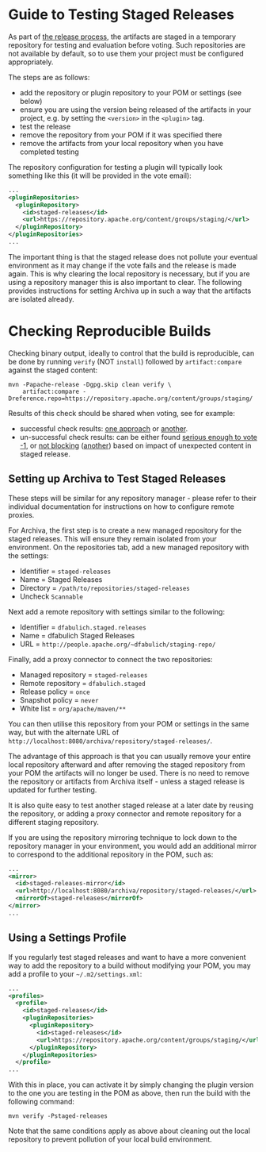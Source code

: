 <!--
Licensed to the Apache Software Foundation (ASF) under one
or more contributor license agreements.  See the NOTICE file
distributed with this work for additional information
regarding copyright ownership.  The ASF licenses this file
to you under the Apache License, Version 2.0 (the
"License"); you may not use this file except in compliance
with the License.  You may obtain a copy of the License at

http://www.apache.org/licenses/LICENSE-2.0

Unless required by applicable law or agreed to in writing,
software distributed under the License is distributed on an
"AS IS" BASIS, WITHOUT WARRANTIES OR CONDITIONS OF ANY
KIND, either express or implied.  See the License for the
specific language governing permissions and limitations
under the License.
-->

# Guide to Testing Staged Releases

As part of [the release process](/developers/release/index.html), the artifacts are staged in a temporary repository for testing and evaluation before voting.
Such repositories are not available by default, so to use them your project must be configured appropriately.

The steps are as follows:

- add the repository or plugin repository to your POM or settings (see below)
- ensure you are using the version being released of the artifacts in your project, e.g. by setting the `<version>` in the `<plugin>` tag.
- test the release
- remove the repository from your POM if it was specified there
- remove the artifacts from your local repository when you have completed testing

The repository configuration for testing a plugin will typically look something like this (it will be provided in the vote email):

```xml
...
<pluginRepositories>
  <pluginRepository>
    <id>staged-releases</id>
    <url>https://repository.apache.org/content/groups/staging/</url>
  </pluginRepository>
</pluginRepositories>
...
```

The important thing is that the staged release does not pollute your eventual environment as it may change if the vote fails and the release is made again.
This is why clearing the local repository is necessary, but if you are using a repository manager this is also important to clear.
The following provides instructions for setting Archiva up in such a way that the artifacts are isolated already.

# Checking Reproducible Builds

Checking binary output, ideally to control that the build is reproducible, can be done by running `verify` (NOT `install`) followed by `artifact:compare` against the staged content:

```
mvn -Papache-release -Dgpg.skip clean verify \
    artifact:compare -Dreference.repo=https://repository.apache.org/content/groups/staging/
```

Results of this check should be shared when voting, see for example:

- successful check results: [one approach](https://lists.apache.org/thread/oodn7t2dmqdb0s9vr8dc0ocr71dqfsbl) or [another](https://lists.apache.org/thread/5swm1phkpbmvt9bt6vb3r0qroczf90o1).
- un-successful check results: can be either found [serious enough to vote -1](https://lists.apache.org/thread/ksdgkfr7x3wgld3ys5z75nfmp328p6k2), or [not blocking](https://lists.apache.org/thread/d2hh4d8kzrxs04mdl6v3py1v8hdtfyqt) ([another](https://lists.apache.org/thread/8hlwosrxdptttjl363q0j86wp9yr27fo)) based on impact of unexpected content in staged release.

## Setting up Archiva to Test Staged Releases

These steps will be similar for any repository manager - please refer to their individual documentation for instructions on how to configure remote proxies.

For Archiva, the first step is to create a new managed repository for the staged releases. This will ensure they remain isolated from your environment. On the repositories tab, add a new managed repository with the settings:

- Identifier = `staged-releases`
- Name = Staged Releases
- Directory = `/path/to/repositories/staged-releases`
- Uncheck `Scannable`

Next add a remote repository with settings similar to the following:

- Identifier = `dfabulich.staged.releases`
- Name = dfabulich Staged Releases
- URL = `http://people.apache.org/~dfabulich/staging-repo/`

Finally, add a proxy connector to connect the two repositories:

- Managed repository = `staged-releases`
- Remote repository = `dfabulich.staged`
- Release policy = `once`
- Snapshot policy = `never`
- White list = `org/apache/maven/**`

You can then utilise this repository from your POM or settings in the same way, but with the alternate URL of `http://localhost:8080/archiva/repository/staged-releases/`.

The advantage of this approach is that you can usually remove your entire local repository afterward and after removing the staged repository from your POM the artifacts will no longer be used.
There is no need to remove the repository or artifacts from Archiva itself - unless a staged release is updated for further testing.

It is also quite easy to test another staged release at a later date by reusing the repository, or adding a proxy connector and remote repository for a different staging repository.

If you are using the repository mirroring technique to lock down to the repository manager in your environment, you would add an additional mirror to correspond to the additional repository in the POM, such as:

```xml
...
<mirror>
  <id>staged-releases-mirror</id>
  <url>http://localhost:8080/archiva/repository/staged-releases/</url>
  <mirrorOf>staged-releases</mirrorOf>
</mirror>
...
```

## Using a Settings Profile

If you regularly test staged releases and want to have a more convenient way to add the repository to a build without modifying your POM, you may add a profile to your `~/.m2/settings.xml`:

```xml
...
<profiles>
  <profile>
    <id>staged-releases</id>
    <pluginRepositories>
      <pluginRepository>
        <id>staged-releases</id>
        <url>https://repository.apache.org/content/groups/staging/</url>
      </pluginRepository>
    </pluginRepositories>
  </profile>
...
```

With this in place, you can activate it by simply changing the plugin version to the one you are testing in the POM as above, then run the build with the following command:

```
mvn verify -Pstaged-releases
```

Note that the same conditions apply as above about cleaning out the local repository to prevent pollution of your local build environment.

